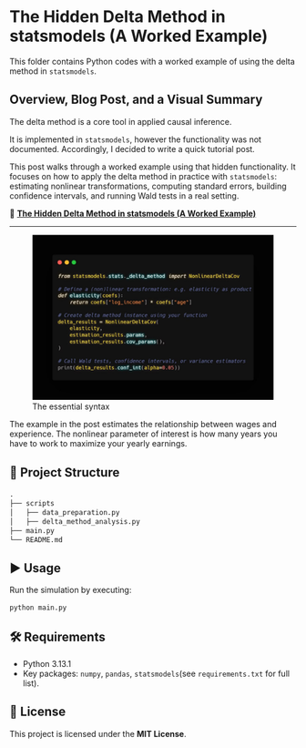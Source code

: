 # The Hidden Delta Method in statsmodels (A Worked Example)

This folder contains Python codes with a worked example of using the delta method in `statsmodels`.

## Overview, Blog Post, and a Visual Summary

The delta method is a core tool in applied causal inference.

It is implemented in `statsmodels`, however the functionality was not documented. Accordingly, I decided to write a quick tutorial post.

This post walks through a worked example using that hidden functionality. It focuses on how to apply the delta method in practice with `statsmodels`: estimating nonlinear transformations, computing standard errors, building confidence intervals, and running Wald tests in a real setting.


📖 [**The Hidden Delta Method in statsmodels (A Worked Example)**](https://vladislav-morozov.github.io/blog/statistics/inference/2025-07-23-delta-method-statsmodels/)

---
 
<figure>
  <img src="img/delta-method-statsmodels.jpg" alt="Visual summary of essential functionality">
  <figcaption>The essential syntax</figcaption>
</figure> 
  


The example in the post estimates the relationship between wages and experience. The nonlinear parameter of interest is how many years you have to work to maximize your yearly earnings. 
  

## 📂 Project Structure
```
.
├── scripts
│   ├── data_preparation.py      
│   ├── delta_method_analysis.py    
├── main.py                        
└── README.md               
```

## ▶️ Usage

Run the simulation by executing:
```bash
python main.py
```


 

## 🛠️ Requirements

- Python 3.13.1
- Key packages: `numpy`, `pandas`, `statsmodels`(see `requirements.txt` for full list).

 
 

## 📜 License
This project is licensed under the **MIT License**.
 
